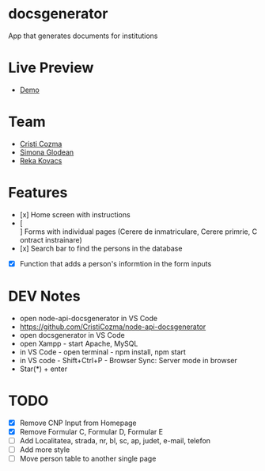 # docsgenerator

App that generates documents for institutions

# Live Preview

- [Demo](https://cristicozma.github.io/docsgenerator/)

# Team
- <a target="_blank"  href="https://github.com/CristiCozma">Cristi Cozma </a>
- <a target="_blank"  href="https://github.com/simonaglodean">Simona Glodean</a>
- <a target="_blank"  href="https://github.com/rekakovacs97">Reka Kovacs </a>

# Features

- [x] Home screen with instructions
- [ ] Forms with individual pages (Cerere de inmatriculare, Cerere primrie, Contract instrainare)
- [x] Search bar to find the persons in the database
- [x] Function that adds a person's informtion in the form inputs

# DEV Notes
- open node-api-docsgenerator in VS Code
- https://github.com/CristiCozma/node-api-docsgenerator
- open docsgenerator in VS Code
- open Xampp - start Apache, MySQL
- in VS Code - open terminal - npm install, npm start
- in VS code - Shift+Ctrl+P - Browser Sync: Server mode in browser
- Star(*) +  enter

# TODO
- [x] Remove CNP Input from Homepage
- [x] Remove Formular C, Formular D, Formular E
- [ ] Add Localitatea, strada, nr, bl, sc, ap, judet, e-mail, telefon
- [ ] Add more style
- [ ] Move person table to another single page